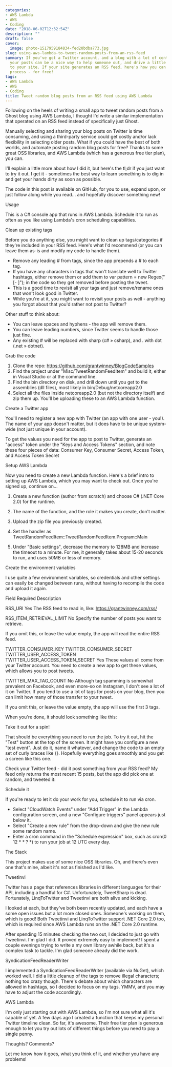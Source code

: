 ```yaml
---
categories:
- AWS Lambda
- AWS
- Coding
date: "2018-06-02T12:32:54Z"
description: ""
draft: false
cover:
  image: photo-1517959184834-fed20bdba773.jpg
slug: using-aws-lambda-to-tweet-random-posts-from-an-rss-feed
summary: If you've got a Twitter account, and a blog with a lot of content, sharing
  your posts can be a nice way to help someone out, and drive a little extra traffic
  to your site. If your site generates an RSS feed, here's how you can automate the
  process - for free!
tags:
- AWS Lambda
- AWS
- Coding
title: Tweet random blog posts from an RSS feed using AWS Lambda
---
```



Following on the heels of writing a small app to tweet random posts from a Ghost blog using AWS Lambda, I thought I'd write a similar implementation that operated on an RSS feed instead of specifically just Ghost.

Manually selecting and sharing your blog posts on Twitter is time consuming, and using a third-party service could get costly and/or lack flexibility in selecting older posts. What if you could have the best of both worlds, and automate posting random blog posts for free? Thanks to some great OSS libraries, and AWS Lambda (which has a generous free tier plan), you can.

I'll explain a little more about how I did it, but here's the tl;dr if you just want to try it out. I get it - sometimes the best way to learn something is to dig in and get your hands dirty as soon as possible.



The code in this post is available on GitHub, for you to use, expand upon, or just follow along while you read... and hopefully discover something new!




Usage

This is a C# console app that runs in AWS Lambda. Schedule it to run as often as you like using Lambda's cron scheduling capabilities.


Clean up existing tags

Before you do anything else, you might want to clean up tags/categories if they're included in your RSS feed. Here's what I'd recommend (or you can leave them as-is and modify my code to handle them).

 * Remove any leading # from tags, since the app prepends a # to each tag.
 * If you have any characters in tags that won't translate well to Twitter hashtags, either remove them or add them to var pattern = new Regex("[- ]"); in the code so they get removed before posting the tweet.
 * This is a good time to revisit all your tags and just remove/rename ones that won't look good in Twitter.
 * While you're at it, you might want to revisit your posts as well - anything you forgot about that you'd rather not post to Twitter?

Other stuff to think about:

 * You can leave spaces and hyphens - the app will remove them.
 * You can leave leading numbers, since Twitter seems to handle those just fine.
 * Any existing # will be replaced with sharp (c# » csharp), and . with dot (.net » dotnet).


Grab the code

 1. Clone the repo: https://github.com/grantwinney/BlogCodeSamples
 2. Find the project under "Misc/TweetRandomFeedItem" and build it, either in Visual Studio or at the command line.
 3. Find the bin directory on disk, and drill down until you get to the assemblies (dll files), most likely in bin/Debug/netcoreapp2.0
 4. Select all the files inside netcoreapp2.0 (but not the directory itself) and zip them up. You'll be uploading these to an AWS Lambda function.


Create a Twitter app

You'll need to register a new app with Twitter (an app with one user - you!). The name of your app doesn't matter, but it does have to be unique system-wide (not just unique in your account).

To get the values you need for the app to post to Twitter, generate an "access" token under the "Keys and Access Tokens" section, and note these four pieces of data: Consumer Key, Consumer Secret, Access Token, and Access Token Secret


Setup AWS Lambda

Now you need to create a new Lambda function. Here's a brief intro to setting up AWS Lambda, which you may want to check out. Once you're signed up, continue on...

 1. Create a new function (author from scratch) and choose C# (.NET Core 2.0) for the runtime.
 2. The name of the function, and the role it makes you create, don't matter.
 3. Upload the zip file you previously created.
 4. Set the handler as TweetRandomFeedItem::TweetRandomFeedItem.Program::Main

 1. Under "Basic settings", decrease the memory to 128MB and increase the timeout to a minute. For me, it generally takes about 15-20 seconds to run, and uses 50MB or less of memory.


Create the environment variables

I use quite a few environment variables, so credentials and other settings can easily be changed between runs, without having to recompile the code and upload it again.






Field
Required
Description




RSS_URI
Yes
The RSS feed to read in, like: https://grantwinney.com/rss/


RSS_ITEM_RETRIEVAL_LIMIT
No
Specify the number of posts you want to retrieve.

If you omit this, or leave the value empty, the app will read the entire RSS feed.


TWITTER_CONSUMER_KEY
TWITTER_CONSUMER_SECRET
TWITTER_USER_ACCESS_TOKEN
TWITTER_USER_ACCESS_TOKEN_SECRET
Yes
These values all come from your Twitter account. You need to create a new app to get these values, which allows you to post tweets.


TWITTER_MAX_TAG_COUNT
No
Although tag spamming is somewhat prevalent on Facebook, and even more-so on Instagram, I don't see a lot of it on Twitter. If you tend to use a lot of tags for posts on your blog, then you can limit how many of those transfer to your tweet.

If you omit this, or leave the value empty, the app will use the first 3 tags.






When you're done, it should look something like this:


Take it out for a spin!

That should be everything you need to run the job. To try it out, hit the "Test" button at the top of the screen. It might have you configure a new "test event". Just do it, name it whatever, and change the code to an empty set of curly braces like {}. Hopefully everything goes smoothly and you get a screen like this one.

Check your Twitter feed - did it post something from your RSS feed? My feed only returns the most recent 15 posts, but the app did pick one at random, and tweeted it:


Schedule it

If you're ready to let it do your work for you, schedule it to run via cron.

 * Select "CloudWatch Events" under "Add Trigger" in the Lambda configuration screen, and a new "Configure triggers" panel appears just below it.
 * Select "Create a new rule" from the drop-down and give the new rule some random name.
 * Enter a cron command in the "Schedule expression" box, such as cron(0 12 * * ? *) to run your job at 12 UTC every day.


The Stack

This project makes use of some nice OSS libraries. Oh, and there's even one that's mine, albeit it's not as finished as I'd like.


Tweetinvi

Twitter has a page that references libraries in different languages for their API, including a handful for C#. Unfortunately, TweetSharp is dead. Fortunately, LinqToTwitter and Tweetinvi are both alive and kicking.

I looked at each, but they've both been recently updated, and each have a some open issues but a lot more closed ones. Someone's working on them, which is good! Both Tweetinvi and LinqToTwitter support .NET Core 2.0 too, which is required since AWS Lambda runs on the .NET Core 2.0 runtime.

After spending 15 minutes checking the two out, I decided to just go with Tweetinvi. I'm glad I did. It proved extremely easy to implement! I spent a couple evenings trying to write a my own library awhile back, but it's a complex task to tackle. I'm glad someone already did the work.


SyndicationFeedReaderWriter

I implemented a SyndicationFeedReaderWriter (available via NuGet), which worked well. I did a little cleanup of the tags to remove illegal characters; nothing too crazy though. There's debate about which characters are allowed in hashtags, so I decided to focus on my tags. YMMV, and you may have to adjust the code accordingly.


AWS Lambda

I'm only just starting out with AWS Lambda, so I'm not sure what all it's capable of yet. A few days ago I created a function that keeps my personal Twitter timeline clean. So far, it's awesome. Their free tier plan is generous enough to let you try out lots of different things before you need to pay a single penny.


Thoughts? Comments?

Let me know how it goes, what you think of it, and whether you have any problems!
